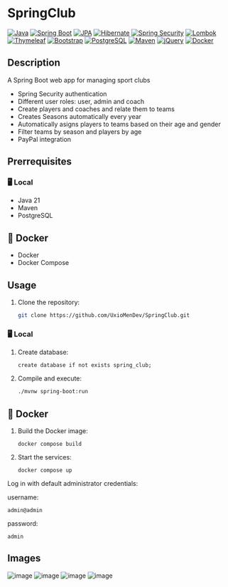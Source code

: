 # SpringClub

[![Java](https://img.shields.io/badge/Java-21-red?logo=java&logoColor=white)](https://www.java.com/)
[![Spring Boot](https://img.shields.io/badge/Spring_Boot-3.4.1-6DB33F?logo=spring&logoColor=white)](https://spring.io/projects/spring-boot)
[![JPA](https://img.shields.io/badge/JPA-3.1-orange?logo=hibernate&logoColor=white)](https://jakarta.ee/specifications/persistence/)
[![Hibernate](https://img.shields.io/badge/Hibernate-6.4-59666C?logo=hibernate&logoColor=white)](https://hibernate.org/)
[![Spring Security](https://img.shields.io/badge/Spring_Security-6.2-6DB33F?logo=springsecurity&logoColor=white)](https://spring.io/projects/spring-security)
[![Lombok](https://img.shields.io/badge/Lombok-1.18-red?logo=lombok&logoColor=white)](https://projectlombok.org/)
[![Thymeleaf](https://img.shields.io/badge/Thymeleaf-3.2-005F0F?logo=thymeleaf&logoColor=white)](https://www.thymeleaf.org/)
[![Bootstrap](https://img.shields.io/badge/Bootstrap-5.3.3-7952B3?logo=bootstrap&logoColor=white)](https://getbootstrap.com/)
[![PostgreSQL](https://img.shields.io/badge/PostgreSQL-15-336791?logo=postgresql&logoColor=white)](https://www.postgresql.org/)
[![Maven](https://img.shields.io/badge/Maven-3.9-C71A36?logo=apache-maven&logoColor=white)](https://maven.apache.org/)
[![jQuery](https://img.shields.io/badge/jQuery-3.7.1-0769AD?logo=jquery&logoColor=white)](https://jquery.com/)
[![Docker](https://img.shields.io/badge/Docker-24.0.9-2496ED?logo=docker&logoColor=white)](https://www.docker.com/)

## Description
A Spring Boot web app for managing sport clubs

- Spring Security authentication
- Different user roles: user, admin and coach
- Create players and coaches and relate them to teams
- Creates Seasons automatically every year
- Automatically asigns players to teams based on their age and gender
- Filter teams by season and players by age
- PayPal integration


## Prerrequisites

### 🖥️ Local

- Java 21
- Maven
- PostgreSQL

## 🐳 Docker

- Docker
- Docker Compose

## Usage


1. Clone the repository:

   ```sh
   git clone https://github.com/UxioMenDev/SpringClub.git
   ```

### 🖥️ Local

1. Create database:

   ```mysql
   create database if not exists spring_club;
   ```

2. Compile and execute:
   ```sh
   ./mvnw spring-boot:run
   ```
   
## 🐳 Docker

1. Build the Docker image:
     ```
     docker compose build
     ```
2. Start the services:
     ```
     docker compose up
     ```

Log in with default administrator credentials:

  username:
  ````
  admin@admin
  ````
   password:
   ````
  admin
   ````


## Images
![image](https://github.com/user-attachments/assets/9b79800c-48ab-4137-9e3c-1b03059175af)
![image](https://github.com/user-attachments/assets/5ef47614-2ca9-4aca-8b0c-64986e993f31)
![image](https://github.com/user-attachments/assets/55ffe1fb-6261-494e-85b7-44ffb2cec664)
![image](https://github.com/user-attachments/assets/97df525d-42b7-40de-8c0e-63840b6e0356)

